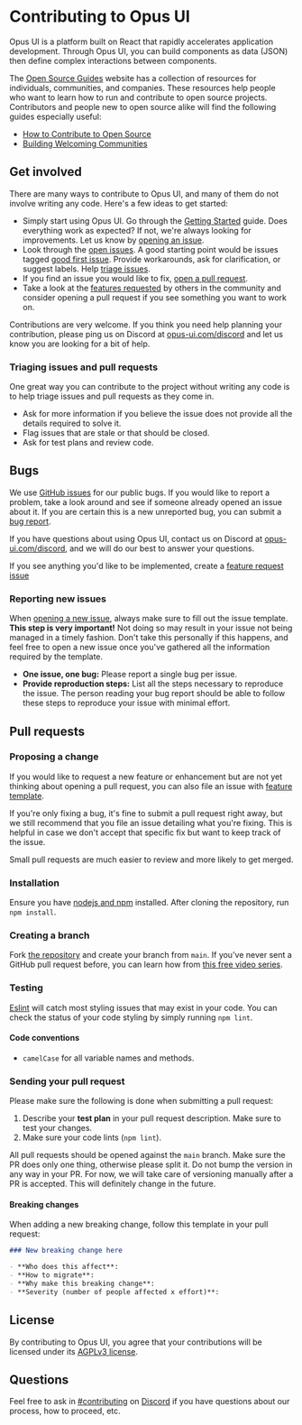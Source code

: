 # Contributing to Opus UI

Opus UI is a platform built on React that rapidly accelerates application development. Through Opus UI, you can build components as data (JSON) then define complex interactions between components. 

The [Open Source Guides](https://opensource.guide/) website has a collection of resources for individuals, communities, and companies. These resources help people who want to learn how to run and contribute to open source projects. Contributors and people new to open source alike will find the following guides especially useful:

- [How to Contribute to Open Source](https://opensource.guide/how-to-contribute/)
- [Building Welcoming Communities](https://opensource.guide/building-community/)

## Get involved

There are many ways to contribute to Opus UI, and many of them do not involve writing any code. Here's a few ideas to get started:

- Simply start using Opus UI. Go through the [Getting Started](https://opus-ui/learn) guide. Does everything work as expected? If not, we're always looking for improvements. Let us know by [opening an issue](#reporting-new-issues).
- Look through the [open issues](https://github.com/IntendaUK/opus-ui/issues). A good starting point would be issues tagged [good first issue](https://github.com/IntendaUK/opus-ui/issues?q=is%3Aissue+is%3Aopen+label%3A%22good+first+issue%22). Provide workarounds, ask for clarification, or suggest labels. Help [triage issues](#triaging-issues-and-pull-requests).
- If you find an issue you would like to fix, [open a pull request](#pull-requests).
- Take a look at the [features requested](https://github.com/IntendaUK/opus-ui/labels/feature%20request) by others in the community and consider opening a pull request if you see something you want to work on.

Contributions are very welcome. If you think you need help planning your contribution, please ping us on Discord at [opus-ui.com/discord](http://opus-ui.com/discord) and let us know you are looking for a bit of help.

### Triaging issues and pull requests

One great way you can contribute to the project without writing any code is to help triage issues and pull requests as they come in.

- Ask for more information if you believe the issue does not provide all the details required to solve it.
- Flag issues that are stale or that should be closed.
- Ask for test plans and review code.

## Bugs

We use [GitHub issues](https://github.com/IntendaUK/opus-ui/issues) for our public bugs. If you would like to report a problem, take a look around and see if someone already opened an issue about it. If you are certain this is a new unreported bug, you can submit a [bug report](#reporting-new-issues).

If you have questions about using Opus UI, contact us on Discord at [opus-ui.com/discord](https://opus-ui.com/discord), and we will do our best to answer your questions.

If you see anything you'd like to be implemented, create a [feature request issue](https://github.com/IntendaUK/opus-ui/issues/new?template=feature_request.yml)

### Reporting new issues

When [opening a new issue](https://github.com/IntendaUK/opus-ui/issues/new/choose), always make sure to fill out the issue template. **This step is very important!** Not doing so may result in your issue not being managed in a timely fashion. Don't take this personally if this happens, and feel free to open a new issue once you've gathered all the information required by the template.

- **One issue, one bug:** Please report a single bug per issue.
- **Provide reproduction steps:** List all the steps necessary to reproduce the issue. The person reading your bug report should be able to follow these steps to reproduce your issue with minimal effort.

## Pull requests

### Proposing a change

If you would like to request a new feature or enhancement but are not yet thinking about opening a pull request, you can also file an issue with [feature template](https://github.com/IntendaUK/opus-ui/issues/new?template=feature_request.yml).

If you're only fixing a bug, it's fine to submit a pull request right away, but we still recommend that you file an issue detailing what you're fixing. This is helpful in case we don't accept that specific fix but want to keep track of the issue.

Small pull requests are much easier to review and more likely to get merged.

### Installation

Ensure you have [nodejs and npm](https://nodejs.org/en/download) installed. After cloning the repository, run `npm install`.

### Creating a branch

Fork [the repository](https://github.com/IntendaUK/opus-ui) and create your branch from `main`. If you've never sent a GitHub pull request before, you can learn how from [this free video series](https://egghead.io/courses/how-to-contribute-to-an-open-source-project-on-github).

### Testing



[Eslint](https://eslint.org) will catch most styling issues that may exist in your code. You can check the status of your code styling by simply running `npm lint`.

#### Code conventions

- `camelCase` for all variable names and methods.

### Sending your pull request

Please make sure the following is done when submitting a pull request:

1. Describe your **test plan** in your pull request description. Make sure to test your changes.
2. Make sure your code lints (`npm lint`).

All pull requests should be opened against the `main` branch. Make sure the PR does only one thing, otherwise please split it. Do not bump the version in any way in your PR. For now, we will take care of versioning manually after a PR is accepted. This will definitely change in the future.

#### Breaking changes

When adding a new breaking change, follow this template in your pull request:

```md
### New breaking change here

- **Who does this affect**:
- **How to migrate**:
- **Why make this breaking change**:
- **Severity (number of people affected x effort)**:
```

## License

By contributing to Opus UI, you agree that your contributions will be licensed under its [AGPLv3 license](https://github.com/IntendaUK/opus-ui/blob/main/LICENSE).

## Questions

Feel free to ask in [#contributing](https://discord.com/channels/1212306369198170112/1212755342757462056) on [Discord](http://opus-ui.com/discord) if you have questions about our process, how to proceed, etc.
